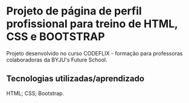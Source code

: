 # Projeto de página de perfil profissional para treino de HTML, CSS e BOOTSTRAP
Projeto desenvolvido no curso CODEFLIX - formação para professoras colaboradoras da BYJU's Future School.

## Tecnologias utilizadas/aprendizado
HTML;
CSS;
Bootstrap.